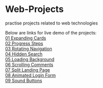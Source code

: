 # Web-Projects

practise projects related to web technologies

Below are links for live demo of the projects:
<br>
[01 Expanding Cards](https://nebulaanish.github.io/Web-Projects/01%20Expanding%20Cards) <br>
[02 Progress Steps](https://nebulaanish.github.io/Web-Projects/02%20Progress%20Steps) <br>
[03 Rotating Navigation](https://nebulaanish.github.io/Web-Projects/03%20rotating%20navigation) <br>
[04 Hidden Search](https://nebulaanish.github.io/Web-Projects/04%20hidden%20search) <br>
[05 Loading Background](https://nebulaanish.github.io/Web-Projects/05%20Loading%20background) <br>
[06 Scrolling Comments](https://nebulaanish.github.io/Web-Projects/06%20Scrolling%20Comments) <br>
[07 Split Landing Page](https://nebulaanish.github.io/Web-Projects/07%20split%20landing%20page) <br>
[08 Animated Login Form](https://nebulaanish.github.io/Web-Projects/08%20login%20form%20animation) <br>
[09 Sound Buttons](https://nebulaanish.github.io/Web-Projects/09%20sound) <br>
